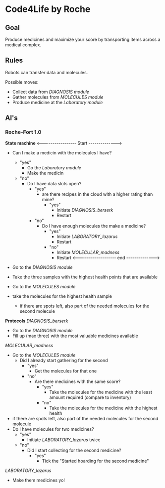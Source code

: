 # Code4Life by Roche

## Goal
Produce medicines and maximize your score by transporting items across a medical complex.

## Rules
Robots can transfer data and molecules.

Possible moves:
* Collect data from *DIAGNOSIS module*
* Gather molecules from *MOLECULES module*
* Produce medicine at the *Laboratory module*

## AI's

### Roche-Fort 1.0

**State machine**
<----------------- Start -------------->
* Can I make a medicin with the molecules I have?
  * "yes"
    * Go the *Laboratory module*
    * Make the medicin
  * "no"
    * Do I have data slots open?
      * "yes"
        * are there recipes in the cloud with a higher rating than mine?
          * "yes"
            * Initiate *DIAGNOSIS_berserk*
            * Restart
      * "no"
        * Do I have enough molecules the make a medicine?
          * "yes"
            * Initiate *LABORATORY_lazarus*
            * Restart
          * "no"
            * Initiate *MOLECULAR_madness*
            * Restart
<------------------- end -------------->

* Go to the *DIAGNOSIS module*
* Take the three samples with the highest health points that are available
* Go to the *MOLECULES module*
* take the molecules for the highest health sample
  * if there are spots left, also part of the needed molecules for the second molecule

**Protocols**
*DIAGNOSIS_berserk*
* Go to the *DIAGNOSIS module*
* Fill up (max three) with the most valuable medicines available

*MOLECULAR_madness*
* Go to the *MOLECULES module*
  * Did I already start gathering for the second
    * "yes"
      * Get the molecules for that one
    * "no"
      * Are there medicines with the same score?
        * "yes"
          * Take the molecules for the medicine with the least amount required (compare to inventory)
        * "no"
          * Take the molecules for the medicine with the highest health
* if there are spots left, also part of the needed molecules for the second molecule
* Do I have molecules for two medicines?
  * "yes"
    * Initiate *LABORATORY_lazarus* twice
  * "no"
    * Did I start collecting for the second medicine?
      * "yes"
        * Tick the "Started hoarding for the second medicine"

*LABORATORY_lazarus*
* Make them medicines yo!
